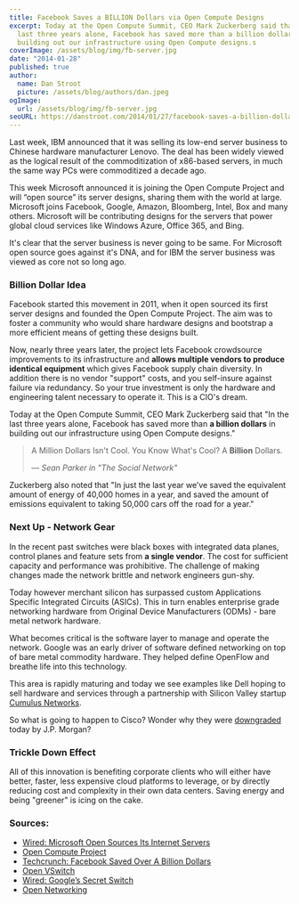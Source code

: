 ```yaml
---
title: Facebook Saves a BILLION Dollars via Open Compute Designs
excerpt: Today at the Open Compute Summit, CEO Mark Zuckerberg said that "In the
  last three years alone, Facebook has saved more than a billion dollars in
  building out our infrastructure using Open Compute designs.s
coverImage: /assets/blog/img/fb-server.jpg
date: "2014-01-28"
published: true
author:
  name: Dan Stroot
  picture: /assets/blog/authors/dan.jpeg
ogImage:
  url: /assets/blog/img/fb-server.jpg
seoURL: https://danstroot.com/2014/01/27/facebook-saves-a-billion-dollars-via-open-compute-designs/
---
```


Last week, IBM announced that it was selling its low-end server business to Chinese hardware manufacturer Lenovo. The deal has been widely viewed as the logical result of the commoditization of x86-based servers, in much the same way PCs were commoditized a decade ago.

This week Microsoft announced it is joining the Open Compute Project and will “open source” its server designs, sharing them with the world at large. Microsoft joins Facebook, Google, Amazon, Bloomberg, Intel, Box and many others. Microsoft will be contributing designs for the servers that power global cloud services like Windows Azure, Office 365, and Bing.

It's clear that the server business is never going to be same. For Microsoft open source goes against it's DNA, and for IBM the server business was viewed as core not so long ago.

### Billion Dollar Idea

Facebook started this movement in 2011, when it open sourced its first server designs and founded the Open Compute Project. The aim was to foster a community who would share hardware designs and bootstrap a more efficient means of getting these designs built.

Now, nearly three years later, the project lets Facebook crowdsource improvements to its infrastructure and **allows multiple vendors to produce identical equipment** which gives Facebook supply chain diversity. In addition there is no vendor "support" costs, and you self-insure against failure via redundancy. So your true investment is only the hardware and engineering talent necessary to operate it. This is a CIO's dream.

Today at the Open Compute Summit, CEO Mark Zuckerberg said that "In the last three years alone, Facebook has saved more than **a billion dollars** in building out our infrastructure using Open Compute designs."

> A Million Dollars Isn't Cool. You Know What's Cool? A **Billion** Dollars.
>
> <cite>&mdash; Sean Parker in "The Social Network"<cite>

Zuckerberg also noted that "In just the last year we’ve saved the equivalent amount of energy of 40,000 homes in a year, and saved the amount of emissions equivalent to taking 50,000 cars off the road for a year."

### Next Up - Network Gear

In the recent past switches were black boxes with integrated data planes, control planes and feature sets from **a single vendor**. The cost for sufficient capacity and performance was prohibitive. The challenge of making changes made the network brittle and network engineers gun-shy.

Today however merchant silicon has surpassed custom Applications Specific Integrated Circuits (ASICs). This in turn enables enterprise grade networking hardware from Original Device Manufacturers (ODMs) - bare metal network hardware.

What becomes critical is the software layer to manage and operate the network. Google was an early driver of software defined networking on top of bare metal commodity hardware. They helped define OpenFlow and breathe life into this technology.

This area is rapidly maturing and today we see examples like Dell hoping to sell hardware and services through a partnership with Silicon Valley startup [Cumulus Networks](http://cumulusnetworks.com/).

So what is going to happen to Cisco? Wonder why they were [downgraded](http://www.valuewalk.com/2014/01/cisco-systems-inc-csco-downgraded-by-jpmorgan/) today by J.P. Morgan?

### Trickle Down Effect

All of this innovation is benefiting corporate clients who will either have better, faster, less expensive cloud platforms to leverage, or by directly reducing cost and complexity in their own data centers. Saving energy and being "greener" is icing on the cake.

### Sources:

- [Wired: Microsoft Open Sources Its Internet Servers](http://www.wired.com/wiredenterprise/2014/01/microsoft-open-compute-servers/)
- [Open Compute Project](http://www.opencompute.org/)
- [Techcrunch: Facebook Saved Over A Billion Dollars](http://techcrunch.com/2014/01/28/facebook-open-compute/)
- [Open VSwitch](http://openvswitch.org/)
- [Wired: Google’s Secret Switch](http://www.wired.com/wiredenterprise/2012/04/going-with-the-flow-google/)
- [Open Networking](https://www.opennetworking.org/)
